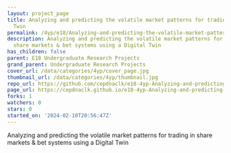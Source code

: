 ```yaml
---
layout: project_page
title: Analyzing and predicting the volatile market patterns for trading using a Digital
  Twin
permalink: /4yp/e18/Analyzing-and-predicting-the-volatile-market-patterns-for-trading-using-a-Digital-Twin/
description: Analyzing and predicting the volatile market patterns for trading in
  share markets & bet systems using a Digital Twin
has_children: false
parent: E18 Undergraduate Research Projects
grand_parent: Undergraduate Research Projects
cover_url: /data/categories/4yp/cover_page.jpg
thumbnail_url: /data/categories/4yp/thumbnail.jpg
repo_url: https://github.com/cepdnaclk/e18-4yp-Analyzing-and-predicting-the-volatile-market-patterns-for-trading-using-a-Digital-Twin
page_url: https://cepdnaclk.github.io/e18-4yp-Analyzing-and-predicting-the-volatile-market-patterns-for-trading-using-a-Digital-Twin
forks: 1
watchers: 0
stars: 0
started_on: '2024-02-10T20:56:47Z'
---
```


Analyzing and predicting the volatile market patterns for trading in share markets & bet systems using a Digital Twin